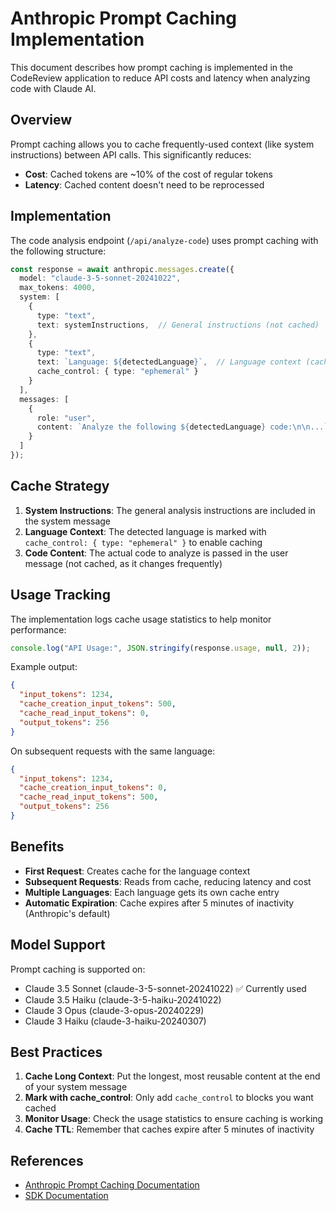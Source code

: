 # Anthropic Prompt Caching Implementation

This document describes how prompt caching is implemented in the CodeReview application to reduce API costs and latency when analyzing code with Claude AI.

## Overview

Prompt caching allows you to cache frequently-used context (like system instructions) between API calls. This significantly reduces:
- **Cost**: Cached tokens are ~10% of the cost of regular tokens
- **Latency**: Cached content doesn't need to be reprocessed

## Implementation

The code analysis endpoint (`/api/analyze-code`) uses prompt caching with the following structure:

```typescript
const response = await anthropic.messages.create({
  model: "claude-3-5-sonnet-20241022",
  max_tokens: 4000,
  system: [
    {
      type: "text",
      text: systemInstructions,  // General instructions (not cached)
    },
    {
      type: "text",
      text: `Language: ${detectedLanguage}`,  // Language context (cached)
      cache_control: { type: "ephemeral" }
    }
  ],
  messages: [
    {
      role: "user",
      content: `Analyze the following ${detectedLanguage} code:\n\n...`
    }
  ]
});
```

## Cache Strategy

1. **System Instructions**: The general analysis instructions are included in the system message
2. **Language Context**: The detected language is marked with `cache_control: { type: "ephemeral" }` to enable caching
3. **Code Content**: The actual code to analyze is passed in the user message (not cached, as it changes frequently)

## Usage Tracking

The implementation logs cache usage statistics to help monitor performance:

```typescript
console.log("API Usage:", JSON.stringify(response.usage, null, 2));
```

Example output:
```json
{
  "input_tokens": 1234,
  "cache_creation_input_tokens": 500,
  "cache_read_input_tokens": 0,
  "output_tokens": 256
}
```

On subsequent requests with the same language:
```json
{
  "input_tokens": 1234,
  "cache_creation_input_tokens": 0,
  "cache_read_input_tokens": 500,
  "output_tokens": 256
}
```

## Benefits

- **First Request**: Creates cache for the language context
- **Subsequent Requests**: Reads from cache, reducing latency and cost
- **Multiple Languages**: Each language gets its own cache entry
- **Automatic Expiration**: Cache expires after 5 minutes of inactivity (Anthropic's default)

## Model Support

Prompt caching is supported on:
- Claude 3.5 Sonnet (claude-3-5-sonnet-20241022) ✅ Currently used
- Claude 3.5 Haiku (claude-3-5-haiku-20241022)
- Claude 3 Opus (claude-3-opus-20240229)
- Claude 3 Haiku (claude-3-haiku-20240307)

## Best Practices

1. **Cache Long Context**: Put the longest, most reusable content at the end of your system message
2. **Mark with cache_control**: Only add `cache_control` to blocks you want cached
3. **Monitor Usage**: Check the usage statistics to ensure caching is working
4. **Cache TTL**: Remember that caches expire after 5 minutes of inactivity

## References

- [Anthropic Prompt Caching Documentation](https://docs.anthropic.com/en/docs/build-with-claude/prompt-caching)
- [SDK Documentation](https://github.com/anthropics/anthropic-sdk-typescript)

